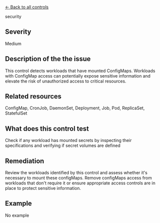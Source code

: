 [← Back to all controls](index.md)


security

## Severity

Medium

## Description of the the issue

This control detects workloads that have mounted ConfigMaps. Workloads with ConfigMap access can potentially expose sensitive information and elevate the risk of unauthorized access to critical resources.

## Related resources

ConfigMap, CronJob, DaemonSet, Deployment, Job, Pod, ReplicaSet, StatefulSet

## What does this control test

Check if any workload has mounted secrets by inspecting their specifications and verifying if secret volumes are defined

## Remediation

Review the workloads identified by this control and assess whether it's necessary to mount these configMaps. Remove configMaps access from workloads that don't require it or ensure appropriate access controls are in place to protect sensitive information.

## Example

No example
